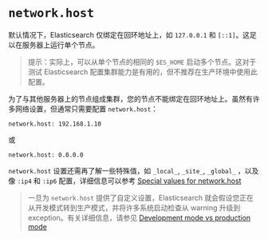 # `network.host`

默认情况下，Elasticsearch 仅绑定在回环地址上，如 `127.0.0.1` 和 `[::1]`。这足以在服务器上运行单个节点。

> 提示：实际上，可以从单个节点的相同的 `$ES_HOME` 启动多个节点。这对于测试 Elasticsearch 配置集群能力是有用的，但不推荐在生产环境中使用此配置。

为了与其他服务器上的节点组成集群，您的节点不能绑定在回环地址上。虽然有许多网络设置，但通常只需要配置 `network.host`：
```
network.host: 192.168.1.10
```
或
```
network.host: 0.0.0.0
```

`network.host` 设置还需再了解一些特殊值，如 `_local_`, `_site_`, `_global_` ，以及像 `:ip4` 和 `:ip6` 配置，详细信息可以参考 [Special values for network.host](https://rucjohn.gitbook.io/elasticsearch/5-Aggregations/modules/network_settings)

> 一旦为 `network.host` 提供了自定义设置，Elasticsearch 就会假设您正在从开发模式转到生产模式，并将许多系统启动检查从 warning 升级到 exception。有关详细信息，请参见 [Development mode vs production mode](https://rucjohn.gitbook.io/elasticsearch/3-set-up/important_system_configuration)

